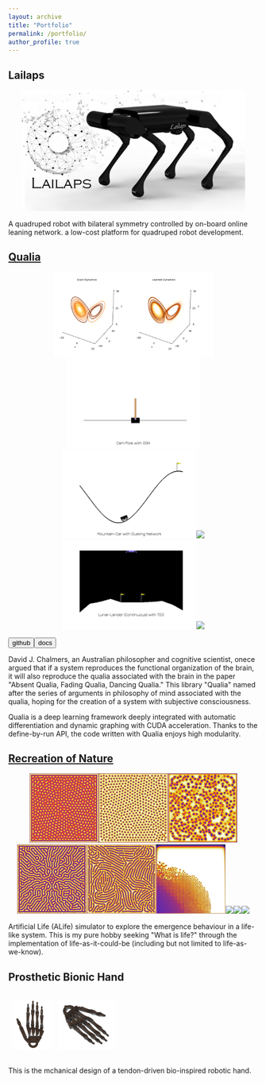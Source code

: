 ```yaml
---
layout: archive
title: "Portfolio"
permalink: /portfolio/
author_profile: true
---
```


## Lailaps
<p align="center"><img src="/images/lailaps.PNG" width="450"/></p>

A quadruped robot with bilateral symmetry controlled by on-board online leaning network. a low-cost platform for quadruped robot development.


## [Qualia](https://github.com/Kashu7100/Qualia2.0)
<p align="center"><img src="https://github.com/Kashu7100/Qualia2.0/blob/master/assets/lorenz_compare.png" height="170"/><img src="https://github.com/Kashu7100/Qualia2.0/blob/master/assets/cartpole_dqn.gif" height="180"/><img src="https://github.com/Kashu7100/Qualia2.0/blob/master/assets/mountaincar_duelingnet.gif" height="180"/><img src="https://github.com/Kashu7100/Qualia2.0/blob/master/assets/baseball.gif" height="200"/><img src="https://github.com/Kashu7100/Qualia2.0/blob/master/assets/lunar_lander_cont_td3.gif" height="180"/><img src="https://github.com/Kashu7100/Qualia2.0/blob/master/assets/bipedal_walker_td3.gif" height="180"/></p>

<button class="btn btn-round btn-sm btn-ghost-blue" onclick="location.href='https://github.com/Kashu7100/Qualia2.0'">github</button><button class="btn btn-round btn-sm btn-ghost-blue" onclick="location.href='https://kashu7100.github.io/Qualia2.0/index.html'">docs</button>

David J. Chalmers, an Australian philosopher and cognitive scientist, onece argued that if a system reproduces the functional organization of the brain, it will also reproduce the qualia associated with the brain in the paper "Absent Qualia, Fading Qualia, Dancing Qualia." This library "Qualia" named after the series of arguments in philosophy of mind associated with the qualia, hoping for the creation of a system with subjective consciousness.

Qualia is a deep learning framework deeply integrated with automatic differentiation and dynamic graphing with CUDA acceleration. Thanks to the define-by-run API, the code written with Qualia enjoys high modularity.

## [Recreation of Nature](https://github.com/Kashu7100/Recreation-of-Nature)
<p align="center"><img src="https://github.com/Kashu7100/Recreation-of-Nature/blob/master/assets/self_replacing_spots.png" height="140"/><img src="https://github.com/Kashu7100/Recreation-of-Nature/blob/master/assets/stable_spots.png" height="140"/><img src="https://github.com/Kashu7100/Recreation-of-Nature/blob/master/assets/unstable_spots.png" height="140"/><img src="https://github.com/Kashu7100/Recreation-of-Nature/blob/master/assets/labyrinthine_pattern.png" height="140"/><img src="https://github.com/Kashu7100/Recreation-of-Nature/blob/master/assets/worm_like_pattern.png" height="140"/><img src="https://github.com/Kashu7100/Recreation-of-Nature/blob/master/assets/fk_map.png" height="140"/><img src="/images/boids_swarm_formation.gif" height="185"/><img src="/images/boids_predator_prey.gif" height="185"/><img src="https://github.com/Kashu7100/Recreation-of-Nature/blob/master/assets/pps.gif" height="185"/></p>

Artificial Life (ALife) simulator to explore the emergence behaviour in a life-like system. This is my pure hobby seeking "What is life?" through the implementation of life-as-it-could-be (including but not limited to life-as-we-know).

## Prosthetic Bionic Hand
<table style="width:100%;border:0px;border-spacing:0px;border-collapse:separate;margin-right:auto;margin-left:auto;">
  <tbody>
    <tr>
      <td>
        <p align="center"><img src="/images/hand.PNG" height="100"/></p>
      </td>
      <td>
        <p align="center"><img src="/images/hand2.PNG" height="100"/></p>
      </td>
    </tr>
  </tbody>
</table>

This is the mchanical design of a tendon-driven bio-inspired robotic hand.  
